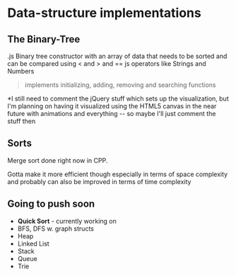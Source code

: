 # Data-structure implementations


## The Binary-Tree
.js Binary tree constructor with an array of data that needs to be sorted and can be compared using &lt; and > and == js operators like Strings and Numbers


> implements initializing, adding, removing and searching functions 

*I still need to comment the jQuery stuff which sets up the visualization, but I'm  planning on having it visualized using the HTML5 canvas in the near future with animations and everything -- so maybe I'll just comment the stuff then

## Sorts
Merge sort done right now in CPP.

Gotta make it more efficient though especially in terms of space complexity and probably can also be improved in terms of time complexity


## Going to push soon
* **Quick Sort** - currently working on
* BFS, DFS w. graph structs
* Heap
* Linked List
* Stack
* Queue
* Trie
